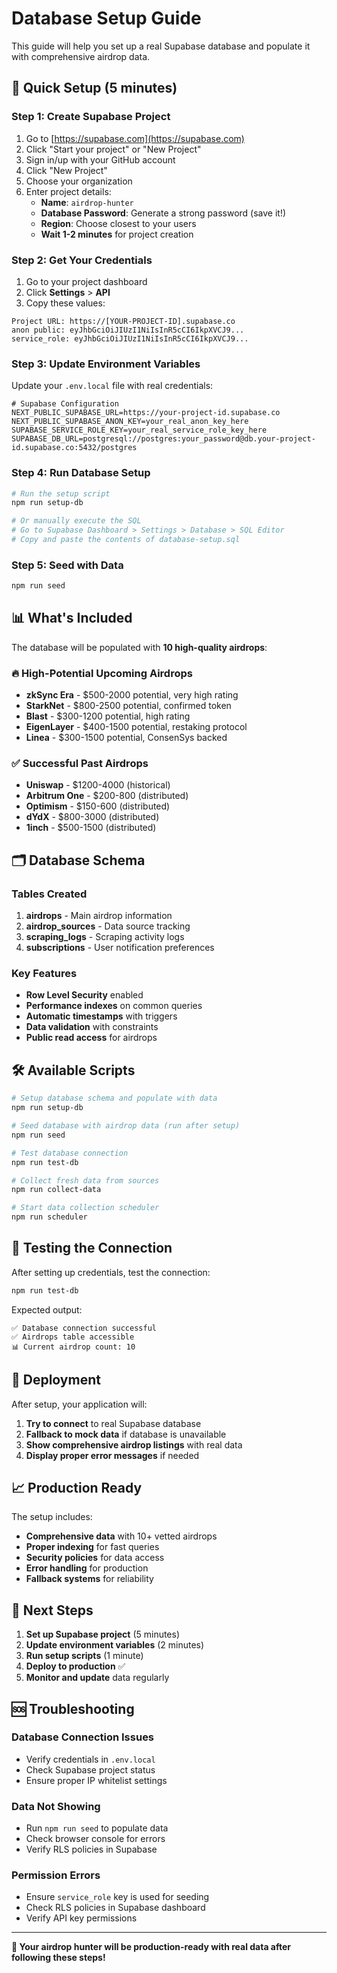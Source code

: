 # Database Setup Guide

This guide will help you set up a real Supabase database and populate it with comprehensive airdrop data.

## 🚀 Quick Setup (5 minutes)

### Step 1: Create Supabase Project

1. Go to [https://supabase.com](https://supabase.com)
2. Click "Start your project" or "New Project"
3. Sign in/up with your GitHub account
4. Click "New Project"
5. Choose your organization
6. Enter project details:
   - **Name**: `airdrop-hunter`
   - **Database Password**: Generate a strong password (save it!)
   - **Region**: Choose closest to your users
   - **Wait 1-2 minutes** for project creation

### Step 2: Get Your Credentials

1. Go to your project dashboard
2. Click **Settings** > **API**
3. Copy these values:

```
Project URL: https://[YOUR-PROJECT-ID].supabase.co
anon public: eyJhbGciOiJIUzI1NiIsInR5cCI6IkpXVCJ9...
service_role: eyJhbGciOiJIUzI1NiIsInR5cCI6IkpXVCJ9...
```

### Step 3: Update Environment Variables

Update your `.env.local` file with real credentials:

```env
# Supabase Configuration
NEXT_PUBLIC_SUPABASE_URL=https://your-project-id.supabase.co
NEXT_PUBLIC_SUPABASE_ANON_KEY=your_real_anon_key_here
SUPABASE_SERVICE_ROLE_KEY=your_real_service_role_key_here
SUPABASE_DB_URL=postgresql://postgres:your_password@db.your-project-id.supabase.co:5432/postgres
```

### Step 4: Run Database Setup

```bash
# Run the setup script
npm run setup-db

# Or manually execute the SQL
# Go to Supabase Dashboard > Settings > Database > SQL Editor
# Copy and paste the contents of database-setup.sql
```

### Step 5: Seed with Data

```bash
npm run seed
```

## 📊 What's Included

The database will be populated with **10 high-quality airdrops**:

### 🔥 High-Potential Upcoming Airdrops
- **zkSync Era** - $500-2000 potential, very high rating
- **StarkNet** - $800-2500 potential, confirmed token
- **Blast** - $300-1200 potential, high rating
- **EigenLayer** - $400-1500 potential, restaking protocol
- **Linea** - $300-1500 potential, ConsenSys backed

### ✅ Successful Past Airdrops
- **Uniswap** - $1200-4000 (historical)
- **Arbitrum One** - $200-800 (distributed)
- **Optimism** - $150-600 (distributed)
- **dYdX** - $800-3000 (distributed)
- **1inch** - $500-1500 (distributed)

## 🗂️ Database Schema

### Tables Created

1. **airdrops** - Main airdrop information
2. **airdrop_sources** - Data source tracking
3. **scraping_logs** - Scraping activity logs
4. **subscriptions** - User notification preferences

### Key Features

- **Row Level Security** enabled
- **Performance indexes** on common queries
- **Automatic timestamps** with triggers
- **Data validation** with constraints
- **Public read access** for airdrops

## 🛠️ Available Scripts

```bash
# Setup database schema and populate with data
npm run setup-db

# Seed database with airdrop data (run after setup)
npm run seed

# Test database connection
npm run test-db

# Collect fresh data from sources
npm run collect-data

# Start data collection scheduler
npm run scheduler
```

## 🔧 Testing the Connection

After setting up credentials, test the connection:

```bash
npm run test-db
```

Expected output:
```
✅ Database connection successful
✅ Airdrops table accessible
📊 Current airdrop count: 10
```

## 🚀 Deployment

After setup, your application will:

1. **Try to connect** to real Supabase database
2. **Fallback to mock data** if database is unavailable
3. **Show comprehensive airdrop listings** with real data
4. **Display proper error messages** if needed

## 📈 Production Ready

The setup includes:

- **Comprehensive data** with 10+ vetted airdrops
- **Proper indexing** for fast queries
- **Security policies** for data access
- **Error handling** for production
- **Fallback systems** for reliability

## 🎯 Next Steps

1. **Set up Supabase project** (5 minutes)
2. **Update environment variables** (2 minutes)
3. **Run setup scripts** (1 minute)
4. **Deploy to production** ✅
5. **Monitor and update** data regularly

## 🆘 Troubleshooting

### Database Connection Issues
- Verify credentials in `.env.local`
- Check Supabase project status
- Ensure proper IP whitelist settings

### Data Not Showing
- Run `npm run seed` to populate data
- Check browser console for errors
- Verify RLS policies in Supabase

### Permission Errors
- Ensure `service_role` key is used for seeding
- Check RLS policies in Supabase dashboard
- Verify API key permissions

---

**🎉 Your airdrop hunter will be production-ready with real data after following these steps!**